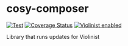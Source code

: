# cosy-composer

[![Test](https://github.com/eiriksm/cosy-composer/actions/workflows/test.yml/badge.svg)](https://github.com/eiriksm/cosy-composer/actions/workflows/test.yml)
[![Coverage Status](https://coveralls.io/repos/github/eiriksm/cosy-composer/badge.svg?branch=master)](https://coveralls.io/github/eiriksm/cosy-composer?branch=master)
[![Violinist enabled](https://img.shields.io/badge/violinist-enabled-brightgreen.svg)](https://violinist.io)

Library that runs updates for Violinist
